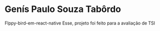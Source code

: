 # Genís Paulo Souza Tabôrdo
Flppy-bird-em-react-native
Esse, projeto foi feito para a avaliação de TSI
